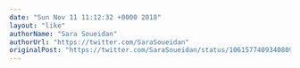 ```yaml
---
date: "Sun Nov 11 11:12:32 +0000 2018"
layout: "like"
authorName: "Sara Soueidan"
authorUrl: "https://twitter.com/SaraSoueidan"
originalPost: "https://twitter.com/SaraSoueidan/status/1061577409340809216"
---
```

